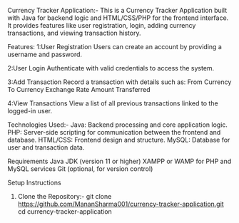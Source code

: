 Currency Tracker Application:-
This is a Currency Tracker Application built with Java for backend logic and HTML/CSS/PHP for the frontend interface. It provides features like user registration, login, adding currency transactions, and viewing transaction history.

Features:
1:User Registration
Users can create an account by providing a username and password.

2:User Login
Authenticate with valid credentials to access the system.

3:Add Transaction
Record a transaction with details such as:
From Currency
To Currency
Exchange Rate
Amount Transferred

4:View Transactions
View a list of all previous transactions linked to the logged-in user.

Technologies Used:-
Java: Backend processing and core application logic.
PHP: Server-side scripting for communication between the frontend and database.
HTML/CSS: Frontend design and structure.
MySQL: Database for user and transaction data.

Requirements
Java JDK (version 11 or higher)
XAMPP or WAMP for PHP and MySQL services
Git (optional, for version control)

Setup Instructions
1. Clone the Repository:-
   git clone https://github.com/MananSharma001/currency-tracker-application.git  
   cd currency-tracker-application



